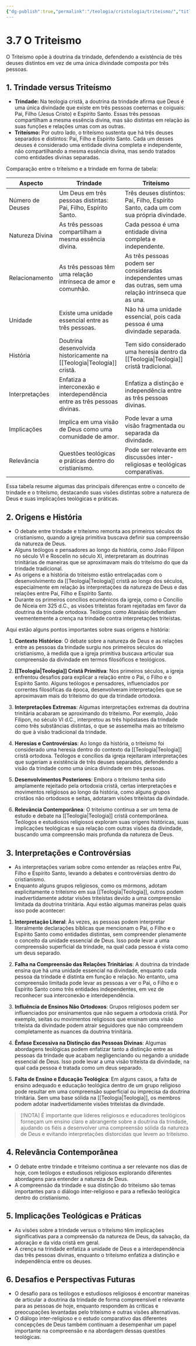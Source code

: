 ```yaml
---
{"dg-publish":true,"permalink":"/teologia/cristologia/triteismo/","title":"3.7 O Triteísmo","metatags":{"description":"sustenta que há três deuses separados e distintos: Pai, Filho e Espírito Santo."},"tags":["Teologia","Cristologia","heresia"],"noteIcon":"1","updated":"2025-02-04T20:51:46.728-03:00"}
---
```


# 3.7 O Triteismo

O Triteísmo opõe à doutrina da trindade, defendendo a existência de três deuses distintos em vez de uma única divindade composta por três pessoas.

## **1. Trindade versus Triteísmo**

   - **Trindade:** Na teologia cristã, a doutrina da trindade afirma que Deus é uma única divindade que existe em três pessoas coeternas e coiguais: Pai, Filho (Jesus Cristo) e Espírito Santo. Essas três pessoas compartilham a mesma essência divina, mas são distintas em relação às suas funções e relações umas com as outras.
   - **Triteísmo:** Por outro lado, o triteísmo sustenta que há três deuses separados e distintos: Pai, Filho e Espírito Santo. Cada um desses deuses é considerado uma entidade divina completa e independente, não compartilhando a mesma essência divina, mas sendo tratados como entidades divinas separadas.

Comparação entre o triteísmo e a trindade em forma de tabela:

| Aspecto           | Trindade                                            | Triteísmo                                           |
|-------------------|-----------------------------------------------------|------------------------------------------------------|
| Número de Deuses  | Um Deus em três pessoas distintas: Pai, Filho, Espírito Santo. | Três deuses distintos: Pai, Filho, Espírito Santo, cada um com sua própria divindade. |
| Natureza Divina   | As três pessoas compartilham a mesma essência divina. | Cada pessoa é uma entidade divina completa e independente. |
| Relacionamento    | As três pessoas têm uma relação intrínseca de amor e comunhão. | As três pessoas podem ser consideradas independentes umas das outras, sem uma relação intrínseca que as una. |
| Unidade           | Existe uma unidade essencial entre as três pessoas. | Não há uma unidade essencial, pois cada pessoa é uma divindade separada. |
| História          | Doutrina desenvolvida historicamente na [[Teologia\|Teologia]] cristã. | Tem sido considerado uma heresia dentro da [[Teologia\|Teologia]] cristã tradicional. |
| Interpretações    | Enfatiza a interconexão e interdependência entre as três pessoas divinas. | Enfatiza a distinção e independência entre as três pessoas divinas. |
| Implicações       | Implica em uma visão de Deus como uma comunidade de amor. | Pode levar a uma visão fragmentada ou separada da divindade. |
| Relevância        | Questões teológicas e práticas dentro do cristianismo. | Pode ser relevante em discussões inter-religiosas e teológicas comparativas. |

Essa tabela resume algumas das principais diferenças entre o conceito de trindade e o triteísmo, destacando suas visões distintas sobre a natureza de Deus e suas implicações teológicas e práticas.

## **2. Origens e História**

   - O debate entre trindade e triteísmo remonta aos primeiros séculos do cristianismo, quando a igreja primitiva buscava definir sua compreensão da natureza de Deus.
   - Alguns teólogos e pensadores ao longo da história, como João Filipon no século VI e Roscelin no século XI, interpretaram as doutrinas trinitárias de maneiras que se aproximavam mais do triteísmo do que da trindade tradicional.
   - As origens e a história do triteísmo estão entrelaçadas com o desenvolvimento da [[Teologia\|Teologia]] cristã ao longo dos séculos, especialmente em relação às interpretações da natureza de Deus e das relações entre Pai, Filho e Espírito Santo. 
   - Durante os primeiros concílios ecumênicos da igreja, como o Concílio de Niceia em 325 d.C., as visões triteístas foram rejeitadas em favor da doutrina da trindade ortodoxa. Teólogos como Atanásio defendiam veementemente a crença na trindade contra interpretações triteístas.
    
   Aqui estão alguns pontos importantes sobre suas origens e história:

1. **Contexto Histórico**: O debate sobre a natureza de Deus e as relações entre as pessoas da trindade surgiu nos primeiros séculos do cristianismo, à medida que a igreja primitiva buscava articular sua compreensão da divindade em termos filosóficos e teológicos.

2. **[[Teologia\|Teologia]] Cristã Primitiva**: Nos primeiros séculos, a igreja enfrentou desafios para explicar a relação entre o Pai, o Filho e o Espírito Santo. Alguns teólogos e pensadores, influenciados por correntes filosóficas da época, desenvolveram interpretações que se aproximavam mais do triteísmo do que da trindade ortodoxa.

3. **Interpretações Extremas**: Algumas interpretações extremas da doutrina trinitária acabaram se aproximando do triteísmo. Por exemplo, João Filipon, no século VI d.C., interpretou as três hipóstases da trindade como três substâncias distintas, o que se assemelha mais ao triteísmo do que à visão tradicional da trindade.

4. **Heresias e Controvérsias**: Ao longo da história, o triteísmo foi considerado uma heresia dentro do contexto da [[Teologia\|Teologia]] cristã ortodoxa. Teólogos e concílios da igreja rejeitaram interpretações que sugeriam a existência de três deuses separados, defendendo a visão da trindade como uma única divindade em três pessoas.

5. **Desenvolvimentos Posteriores**: Embora o triteísmo tenha sido amplamente rejeitado pela ortodoxia cristã, certas interpretações e movimentos religiosos ao longo da história, como alguns grupos cristãos não ortodoxos e seitas, adotaram visões triteístas da divindade.

6. **Relevância Contemporânea**: O triteísmo continua a ser um tema de estudo e debate na [[Teologia\|Teologia]] cristã contemporânea. Teólogos e estudiosos religiosos exploram suas origens históricas, suas implicações teológicas e sua relação com outras visões da divindade, buscando uma compreensão mais profunda da natureza de Deus.

## **3. Interpretações e Controvérsias**

   - As interpretações variam sobre como entender as relações entre Pai, Filho e Espírito Santo, levando a debates e controvérsias dentro do cristianismo.
   - Enquanto alguns grupos religiosos, como os mórmons, adotam explicitamente o triteísmo em sua [[Teologia\|Teologia]], outros podem inadvertidamente adotar visões triteístas devido a uma compreensão limitada da doutrina trinitária. Aqui estão algumas maneiras pelas quais isso pode acontecer:

1. **Interpretação Literal**: Às vezes, as pessoas podem interpretar literalmente declarações bíblicas que mencionam o Pai, o Filho e o Espírito Santo como entidades distintas, sem compreender plenamente o conceito da unidade essencial de Deus. Isso pode levar a uma compreensão superficial da trindade, na qual cada pessoa é vista como um deus separado.
    
2. **Falha na Compreensão das Relações Trinitárias**: A doutrina da trindade ensina que há uma unidade essencial na divindade, enquanto cada pessoa da trindade é distinta em função e relação. No entanto, uma compreensão limitada pode levar as pessoas a ver o Pai, o Filho e o Espírito Santo como três entidades independentes, em vez de reconhecer sua interconexão e interdependência.
    
3. **Influência de Ensinos Não Ortodoxos**: Grupos religiosos podem ser influenciados por ensinamentos que não seguem a ortodoxia cristã. Por exemplo, seitas ou movimentos religiosos que ensinam uma visão triteísta da divindade podem atrair seguidores que não compreendem completamente as nuances da doutrina trinitária.
    
4. **Ênfase Excessiva na Distinção das Pessoas Divinas**: Algumas abordagens teológicas podem enfatizar tanto a distinção entre as pessoas da trindade que acabam negligenciando ou negando a unidade essencial de Deus. Isso pode levar a uma visão triteísta da divindade, na qual cada pessoa é tratada como um deus separado.
    
5. **Falta de Ensino e Educação Teológica**: Em alguns casos, a falta de ensino adequado e educação teológica dentro de um grupo religioso pode resultar em uma compreensão superficial ou imprecisa da doutrina trinitária. Sem uma base sólida na [[Teologia\|Teologia]], os membros podem adotar inadvertidamente visões triteístas da divindade.
    

> [!NOTA]
> É importante que líderes religiosos e educadores teológicos forneçam um ensino claro e abrangente sobre a doutrina da trindade, ajudando os fiéis a desenvolver uma compreensão sólida da natureza de Deus e evitando interpretações distorcidas que levem ao triteísmo.

## **4. Relevância Contemporânea**

   - O debate entre trindade e triteísmo continua a ser relevante nos dias de hoje, com teólogos e estudiosos religiosos explorando diferentes abordagens para entender a natureza de Deus.
   - A compreensão da trindade e sua distinção do triteísmo são temas importantes para o diálogo inter-religioso e para a reflexão teológica dentro do cristianismo.

## **5. Implicações Teológicas e Práticas**

   - As visões sobre a trindade versus o triteísmo têm implicações significativas para a compreensão da natureza de Deus, da salvação, da adoração e da vida cristã em geral.
   - A crença na trindade enfatiza a unidade de Deus e a interdependência das três pessoas divinas, enquanto o triteísmo enfatiza a distinção e independência entre os deuses.

## **6. Desafios e Perspectivas Futuras**

   - O desafio para os teólogos e estudiosos religiosos é encontrar maneiras de articular a doutrina da trindade de forma compreensível e relevante para as pessoas de hoje, enquanto respondem às críticas e preocupações levantadas pelo triteísmo e outras visões alternativas.
   - O diálogo inter-religioso e o estudo comparativo das diferentes concepções de Deus também continuam a desempenhar um papel importante na compreensão e na abordagem dessas questões teológicas.
   